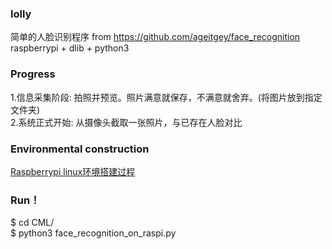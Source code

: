 ### lolly
简单的人脸识别程序 from https://github.com/ageitgey/face_recognition  
raspberrypi + dlib + python3     

### Progress
1.信息采集阶段: 拍照并预览。照片满意就保存，不满意就舍弃。(将图片放到指定文件夹)  
2.系统正式开始: 从摄像头截取一张照片，与已存在人脸对比  

### Environmental construction
[Raspberrypi linux环境搭建过程](https://github.com/kumataahh/lolly/blob/master/installations_guide.md)  


### Run！  
  $ cd CML/    
  $ python3 face_recognition_on_raspi.py    
